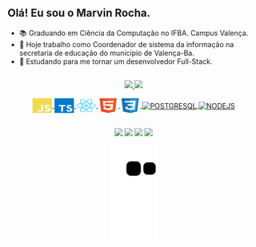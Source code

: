 ## Olá! Eu sou o Marvin Rocha.
 
- 📚 Graduando em Ciência da Computação no IFBA. Campus Valença.
- 🔭 Hoje trabalho como Coordenador de sistema da informação na secretaria de educação do município de Valença-Ba.
- 🌱 Estudando para me tornar um desenvolvedor Full-Stack.
##


<div align="center">
  <a href="https://github.com/MarvinRF">
  <img height="160em" src="https://github-readme-stats.vercel.app/api?username=MarvinRF&show_icons=true&theme=github_dark&include_all_commits=true&count_private=true"/>
  <img height="160em" src="https://github-readme-stats.vercel.app/api/top-langs/?username=MarvinRF&layout=compact&langs_count=7&theme=github_dark"/>
</div>
 
 
</div>
<div style="display: inline_block" align="center"><br>
  <img align="center" alt="Js" height="30" width="40" src="https://raw.githubusercontent.com/devicons/devicon/master/icons/javascript/javascript-plain.svg">
  <img align="center" alt="Ts" height="30" width="40" src="https://raw.githubusercontent.com/devicons/devicon/master/icons/typescript/typescript-plain.svg">
  <img align="center" alt="React" height="30" width="40" src="https://raw.githubusercontent.com/devicons/devicon/master/icons/react/react-original.svg">
  <img align="center" alt="HTML" height="30" width="40" src="https://raw.githubusercontent.com/devicons/devicon/master/icons/html5/html5-original.svg">
  <img align="center" alt="CSS" height="30" width="40" src="https://raw.githubusercontent.com/devicons/devicon/master/icons/css3/css3-original.svg">
  <img align="center" alt="POSTGRESQL" height="30" width="40" src="https://cdn.jsdelivr.net/gh/devicons/devicon/icons/postgresql/postgresql-original.svg" />
  <img align="center" alt="NODEJS" height="30" width="40" src="https://cdn.jsdelivr.net/gh/devicons/devicon/icons/nodejs/nodejs-original.svg" />
  <img align="right" alt="" height="150" style="border-radius:50px;"
</div>
  
 
##
  
 
<div align="center"> 
  <a href="https://instagram.com/rochamarvin_" target="_blank"><img src="https://img.shields.io/badge/-Instagram-%23E4405F?style=for-the-badge&logo=instagram&logoColor=white" target="_blank"></a>
  <a href = "mailto:marvinvca@outlook.com"><img src= "https://img.shields.io/badge/Microsoft_Outlook-0078D4?style=for-the-badge&logo=microsoft-outlook&logoColor=white"target="_blank"></a> 
  <a href="https://www.linkedin.com/in/marvin-rocha-b31145215/" target="_blank"><img src="https://img.shields.io/badge/-LinkedIn-%230077B5?style=for-the-badge&logo=linkedin&logoColor=white" target="_blank"></a>
  <a href="https://www.facebook.com/MarvinRocha2" target="_blank"><img src="https://img.shields.io/badge/Facebook-1877F2?style=for-the-badge&logo=facebook&logoColor=white" target="_blank"></a>
</div>

 
<div align="center">
  
   ![Snake animation](https://github.com/MarvinRF/MarvinRF/blob/output/github-contribution-grid-snake.svg)
  
  </div>
